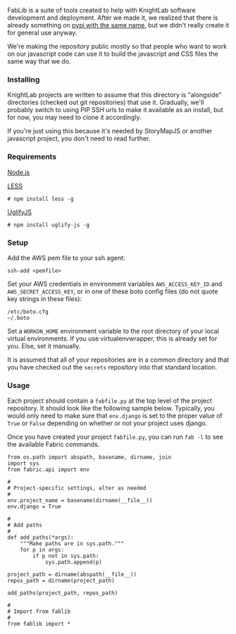 FabLib is a suite of tools created to help with KnightLab software development and deployment. After we made it, we realized that there is already something on [pypi with the same name](https://pypi.python.org/pypi/fablib), but we didn't really create it for general use anyway.

We're making the repository public mostly so that people who want to work on our javascript code can use it to build the javascript and CSS files the same way that we do.

### Installing

KnightLab projects are written to assume that this directory is "alongside" directories (checked out git repositories) that use it. Gradually, we'll probably switch to using PIP SSH urls to make it available as an install, but for now, you may need to clone it accordingly.

If you're just using this because it's needed by StoryMapJS or another javascript project, you don't need to read further.

### Requirements

 [Node.js](http://nodejs.org)
 
 [LESS](http://lesscss.org)
 
    # npm install less -g
  
 [UglifyJS](https://github.com/mishoo/UglifyJS2)
 
    # npm install uglify-js -g 


### Setup

Add the AWS pem file to your ssh agent:

    ssh-add <pemfile>

Set your AWS credentials in environment variables `AWS_ACCESS_KEY_ID` and `AWS_SECRET_ACCESS_KEY`, or in one of these boto config files (do not quote key strings in these files):

    /etc/boto.cfg
    ~/.boto
    
Set a `WORKON_HOME` environment variable to the root directory of your local virtual environments.  If you use virtualenvwrapper, this is already set for you.  Else, set it manually.

It is assumed that all of your repositories are in a common directory and that you have checked out the `secrets` repository into that standard location.
    

### Usage

Each project should contain a `fabfile.py` at the top level of the project repository.  It should look like the following sample below.  Typically, you would only need to make sure that `env.django` is set to the proper value of `True` or `False` depending on whether or not your project uses django.

Once you have created your project `fabfile.py`, you can run `fab -l` to see the available Fabric commands.


    from os.path import abspath, basename, dirname, join
    import sys
    from fabric.api import env

    #
    # Project-specific settings, alter as needed
    #
    env.project_name = basename(dirname(__file__))
    env.django = True

    #
    # Add paths
    #
    def add_paths(*args):
        """Make paths are in sys.path."""
        for p in args:
            if p not in sys.path:
                sys.path.append(p)
 
    project_path = dirname(abspath(__file__))
    repos_path = dirname(project_path)

    add_paths(project_path, repos_path)

    #
    # Import from fablib
    #
    from fablib import *

